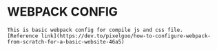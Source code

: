 # WEBPACK CONFIG

	This is basic webpack config for compile js and css file.
	[Reference link](https://dev.to/pixelgoo/how-to-configure-webpack-from-scratch-for-a-basic-website-46a5)
